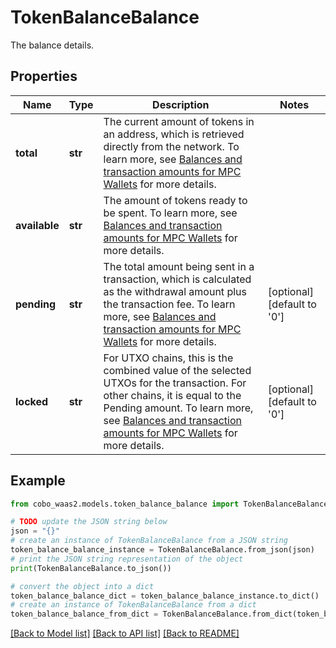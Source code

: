 # TokenBalanceBalance

The balance details.

## Properties

Name | Type | Description | Notes
------------ | ------------- | ------------- | -------------
**total** | **str** | The current amount of tokens in an address, which is retrieved directly from the network. To learn more, see [Balances and transaction amounts for MPC Wallets](https://www.cobo.com/developers/v2/guides/mpc-wallets/balance-amounts) for more details. | 
**available** | **str** | The amount of tokens ready to be spent. To learn more, see [Balances and transaction amounts for MPC Wallets](https://www.cobo.com/developers/v2/guides/mpc-wallets/balance-amounts) for more details. | 
**pending** | **str** | The total amount being sent in a transaction, which is calculated as the withdrawal amount plus the transaction fee. To learn more, see [Balances and transaction amounts for MPC Wallets](https://www.cobo.com/developers/v2/guides/mpc-wallets/balance-amounts) for more details. | [optional] [default to '0']
**locked** | **str** | For UTXO chains, this is the combined value of the selected UTXOs for the transaction. For other chains, it is equal to the Pending amount. To learn more, see [Balances and transaction amounts for MPC Wallets](https://www.cobo.com/developers/v2/guides/mpc-wallets/balance-amounts) for more details. | [optional] [default to '0']

## Example

```python
from cobo_waas2.models.token_balance_balance import TokenBalanceBalance

# TODO update the JSON string below
json = "{}"
# create an instance of TokenBalanceBalance from a JSON string
token_balance_balance_instance = TokenBalanceBalance.from_json(json)
# print the JSON string representation of the object
print(TokenBalanceBalance.to_json())

# convert the object into a dict
token_balance_balance_dict = token_balance_balance_instance.to_dict()
# create an instance of TokenBalanceBalance from a dict
token_balance_balance_from_dict = TokenBalanceBalance.from_dict(token_balance_balance_dict)
```
[[Back to Model list]](../README.md#documentation-for-models) [[Back to API list]](../README.md#documentation-for-api-endpoints) [[Back to README]](../README.md)


